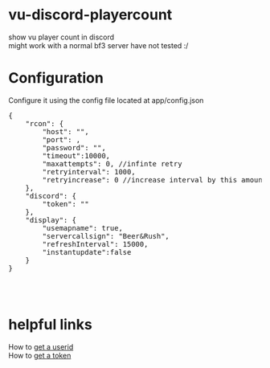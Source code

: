 # vu-discord-playercount
show vu player count in discord
<br>
might work with a normal bf3 server have not tested :/


# Configuration
Configure it using the config file located at app/config.json
<pre>
{
    "rcon": {
        "host": "",
        "port": ,
        "password": "",
        "timeout":10000,
        "maxattempts": 0, //infinte retry
        "retryinterval": 1000,
        "retryincrease": 0 //increase interval by this amount every retry
    },
    "discord": {
        "token": ""
    },
    "display": {
        "usemapname": true,
        "servercallsign": "Beer&Rush",
        "refreshInterval": 15000,
        "instantupdate":false
    }
}
</pre>

<br>
<br>

# helpful links<br>
  How to <a href="https://support.discordapp.com/hc/en-us/articles/206346498-Where-can-I-find-my-User-Server-Message-ID-"> get a userid</a>
  <br>
  How to <a href="https://github.com/reactiflux/discord-irc/wiki/Creating-a-discord-bot-&-getting-a-token/">get a token</a> 
